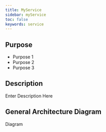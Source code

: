 ```yaml
---
title: MyService
sidebar: myService
toc: false
keywords: service
---
```


## Purpose

- Purpose 1
- Purpose 2
- Purpose 3

## Description

Enter Description Here

## General Architecture Diagram

Diagram